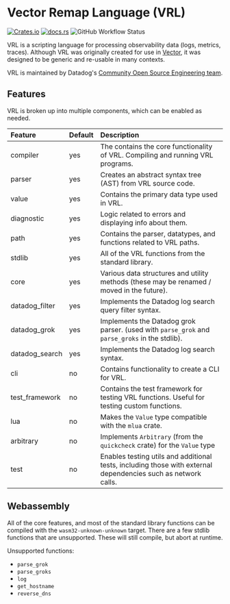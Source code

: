 # Vector Remap Language (VRL)

[![Crates.io](https://img.shields.io/crates/v/vrl?style=flat-square)](https://crates.io/crates/vrl)
[![docs.rs](https://img.shields.io/docsrs/vrl?style=flat-square)](https://docs.rs/vrl/0.4.0/vrl/)
![GitHub Workflow Status](https://img.shields.io/github/actions/workflow/status/vectordotdev/vrl/test.yml?style=flat-square)

VRL is a scripting language for processing observability data (logs, metrics, traces). Although VRL was originally
created for use in [Vector], it was designed to be generic and re-usable in many contexts.

VRL is maintained by
Datadog's [Community Open Source Engineering team](https://opensource.datadoghq.com/about/#the-community-open-source-engineering-team).

## Features

VRL is broken up into multiple components, which can be enabled as needed.

| Feature        | Default | Description                                                                                                   |
|:---------------|:--------|:--------------------------------------------------------------------------------------------------------------|
| compiler       | yes     | The contains the core functionality of VRL. Compiling and running VRL programs.                               |
| parser         | yes     | Creates an abstract syntax tree (AST) from VRL source code.                                                   |
| value          | yes     | Contains the primary data type used in VRL.                                                                   |
| diagnostic     | yes     | Logic related to errors and displaying info about them.                                                       |
| path           | yes     | Contains the parser, datatypes, and functions related to VRL paths.                                           |
| stdlib         | yes     | All of the VRL functions from the standard library.                                                           |
| core           | yes     | Various data structures and utility methods (these may be renamed / moved in the future).                     |
| datadog_filter | yes     | Implements the Datadog log search query filter syntax.                                                        |
| datadog_grok   | yes     | Implements the Datadog grok parser. (used with `parse_grok` and `parse_groks` in the stdlib).                 |
| datadog_search | yes     | Implements the Datadog log search syntax.                                                                     |
| cli            | no      | Contains functionality to create a CLI for VRL.                                                               |
| test_framework | no      | Contains the test framework for testing VRL functions. Useful for testing custom functions.                   |
| lua            | no      | Makes the `Value` type compatible with the `mlua` crate.                                                      |
| arbitrary      | no      | Implements `Arbitrary` (from the `quickcheck` crate) for the `Value` type                                     |
| test           | no      | Enables testing utils and additional tests, including those with external dependencies such as network calls. |

## Webassembly

All of the core features, and most of the standard library functions can be compiled with the `wasm32-unknown-unknown` target.
There are a few stdlib functions that are unsupported. These will still compile, but abort at runtime.

Unsupported functions:
- `parse_grok`
- `parse_groks`
- `log`
- `get_hostname`
- `reverse_dns`



[vector]: https://vector.dev
[vrl]: https://vrl.dev
